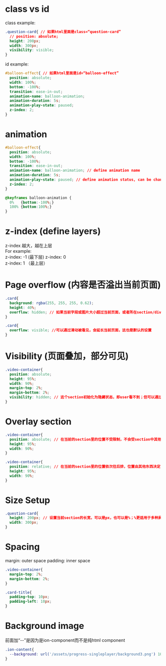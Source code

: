 # class vs id
class example:
```css
.question-card{ // 如果html里面是class=“question-card”
  // position: absolute;
  height: 200px;
  width: 300px;
  visibility: visible;
}
```
id example:
```css
#balloon-effect{ // 如果html里面是id=“balloon-effect”
  position: absolute;
  width: 100%;
  bottom: -100%;
  transition: ease-in-out;
  animation-name: balloon-animation;
  animation-duration: 5s;
  animation-play-state: paused;
  z-index: 2;
}
```
# animation
```css
#balloon-effect{ 
  position: absolute;
  width: 100%;
  bottom: -100%;
  transition: ease-in-out;
  animation-name: balloon-animation; // define animation name
  animation-duration: 5s;
  animation-play-state: paused; // define animation status, can be changed later in js
  z-index: 2;
}

@keyframes balloon-animation {
  0%   {bottom:-100%;}
  100% {bottom:100%;}
}
```

# z-index (define layers)
z-index 越大，越在上层  
For example:   
z-index: -1   (最下层)
z-index: 0     
z-index: 1    （最上层）


# Page overflow (内容是否溢出当前页面)
```css
.card{
  background: rgba(255, 255, 255, 0.62);
  height: 40%;
  overflow: hidden; // 如果当前字段或图片大小超过当前页面，或者所在section/division所定义的大小，则超过部分会被隐藏，不能被查看
}
```

```css
.card{
  overflow: visible; //可以通过滑动被看见，会延长当前页面，这也是默认的设置
}
```
# Visibility (页面叠加，部分可见)
```css
.video-container{
  position: absolute;
  height: 95%;
  width: 90%;
  margin-top: 2%;
  margin-bottom: 2%;
  visibility: hidden; // 这个section初始化为隐藏状态，即user看不到；但可以通过某个func来trigger改变这个status，改成visible，这样就可以出现叠加页面
}
```
# Overlay section
```css
.video-container{
  position: absolute; // 在当前的section里的位置不受限制，不会受section中其他东西的影响；
  height: 95%;
  width: 90%;
}
```

```css
.video-container{
  position: relative; // 在当前的section里的位置依次往后排，位置由其他东西决定；defualt setting
  height: 95%;
  width: 90%;
}
```

# Size Setup
```css
.question-card{
  height: 200px; // 设置当前section的长宽，可以是px，也可以是%；%更适用于多种屏幕display的情况
  width: 300px;
}
```

# Spacing
margin: outer space
padding: inner space
```css
.video-container{
  margin-top: 2%;
  margin-bottom: 2%;
}

.card-title{
  padding-top: 10px;
  padding-left: 10px;
}
```

# Background image
前面加“--”是因为是ion-component而不是纯html component
```css
.ion-content{
  --background: url('/assets/progress-singleplayer/background3.png') 100% 100%;
}
```
